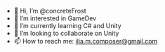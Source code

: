 - 👋 Hi, I’m @concreteFrost
- 👀 I’m interested in GameDev
- 🌱 I’m currently learning C# and Unity
- 💞️ I’m looking to collaborate on Unity
- 📫 How to reach me: ilia.m.composer@gmail.com

<!---
concreteFrost/concreteFrost is a ✨ special ✨ repository because its `README.md` (this file) appears on your GitHub profile.
You can click the Preview link to take a look at your changes.
--->

